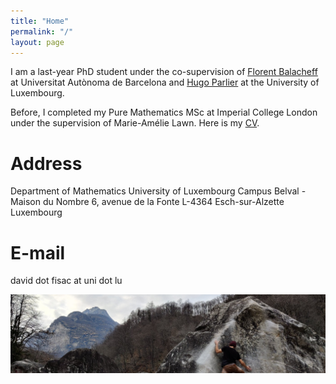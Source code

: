 ```yaml
---
title: "Home"
permalink: "/"
layout: page
---
```


I am a last-year PhD student under the co-supervision of <a href="https://mat.uab.cat/~fbalacheff/"> Florent Balacheff</a> at Universitat Autònoma de Barcelona and <a href="https://math.uni.lu/parlier/"> Hugo Parlier</a> at the University of Luxembourg.

Before, I completed my Pure Mathematics MSc at Imperial College London under the supervision of Marie-Amélie Lawn.
Here is my <a href="/CV.pdf" class="image fit">CV</a>.

# Address
Department of Mathematics
University of Luxembourg
Campus Belval - Maison du Nombre
6, avenue de la Fonte
L-4364 Esch-sur-Alzette
Luxembourg

# E-mail
david dot fisac at uni dot lu

![alt text](https://github.com/dfisac/dfisac.github.io/blob/master/guix.jpg?raw=true)


